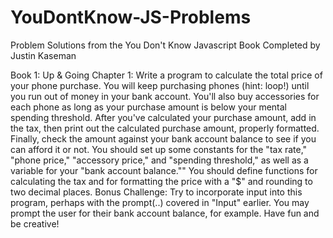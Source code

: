 # YouDontKnow-JS-Problems
Problem Solutions from the You Don't Know Javascript Book
Completed by Justin Kaseman

Book 1: Up & Going
  Chapter 1:
        Write a program to calculate the total price of your phone purchase.    You will keep purchasing phones (hint: loop!) until you run out of money in your bank account. You'll also buy accessories for each phone as long as your purchase amount is below your mental spending threshold.
        After you've calculated your purchase amount, add in the tax, then print out the calculated purchase amount, properly formatted.
        Finally, check the amount against your bank account balance to see if you can afford it or not.
        You should set up some constants for the "tax rate," "phone price," "accessory price," and "spending threshold," as well as a variable for your "bank account balance.""
        You should define functions for calculating the tax and for formatting the price with a "$" and rounding to two decimal places.
        Bonus Challenge: Try to incorporate input into this program, perhaps with the prompt(..) covered in "Input" earlier. You may prompt the user for their bank account balance, for example. Have fun and be creative!
